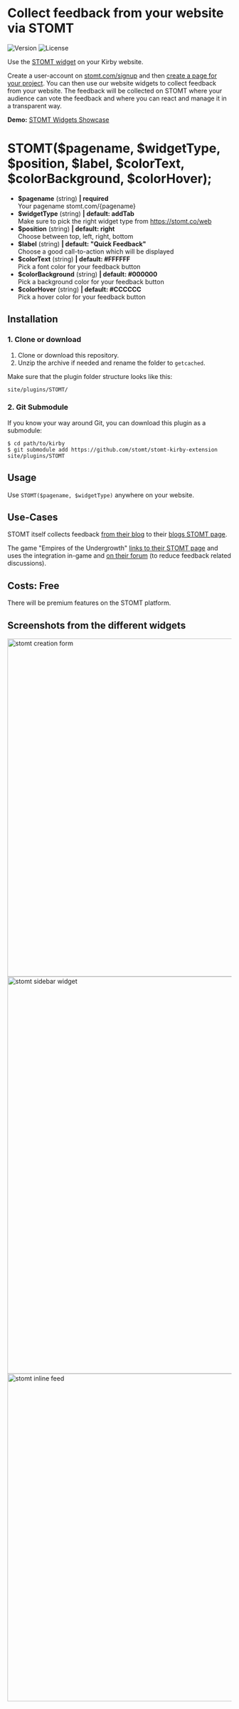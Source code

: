 # Collect feedback from your website via STOMT
![Version](https://img.shields.io/badge/version-1.0.0-green.svg)
![License](https://img.shields.io/badge/license-MIT-green.svg)

Use the [STOMT widget](https://stomt.co/web) on your Kirby website.  
   
Create a user-account on [stomt.com/signup](https://www.stomt.com/signup) and then [create a page for your project](https://www.stomt.com/createTarget). You can then use our website widgets to collect feedback from your website. The feedback will be collected on STOMT where your audience can vote the feedback and where you can react and manage it in a transparent way. 

**Demo:** [STOMT Widgets Showcase](https://stomt.co/web)

# STOMT($pagename, $widgetType, $position, $label, $colorText, $colorBackground, $colorHover);



- **$pagename** (string) **| required**   
  Your pagename stomt.com/{pagename}   
- **$widgetType** (string) **| default: addTab**  
  Make sure to pick the right widget type from https://stomt.co/web
- **$position** (string) **| default: right**  
  Choose between top, left, right, bottom  
- **$label** (string)  **| default: "Quick Feedback"**  
  Choose a good call-to-action which will be displayed 
- **$colorText** (string) **| default: #FFFFFF**  
  Pick a font color for your feedback button  
- **$colorBackground** (string) **| default: #000000**  
  Pick a background color for your feedback button 
- **$colorHover** (string) **| default: #CCCCCC**  
  Pick a hover color for your feedback button 

## Installation

### 1. Clone or download

1. Clone or download this repository.
2. Unzip the archive if needed and rename the folder to `getcached`.

Make sure that the plugin folder structure looks like this:

```
site/plugins/STOMT/
```

### 2. Git Submodule

If you know your way around Git, you can download this plugin as a submodule:

```
$ cd path/to/kirby
$ git submodule add https://github.com/stomt/stomt-kirby-extension site/plugins/STOMT
```

## Usage

Use `STOMT($pagename, $widgetType)` anywhere on your website.

## Use-Cases
STOMT itself collects feedback [from their blog](https://www.stomt.com/blog) to their [blogs STOMT page](https://www.stomt.com/stomt-blog).

The game "Empires of the Undergrowth" [links to their STOMT page](http://eotugame.com) and uses the integration in-game and [on their forum](http://forum.eotugame.com) (to reduce feedback related discussions).

## Costs: Free

There will be premium features on the STOMT platform.

## Screenshots from the different widgets

<img width="759" alt="stomt creation form" src="https://user-images.githubusercontent.com/1251793/31425890-80f59ce4-ae61-11e7-9372-b5cef940a8ee.png">
<img width="892" alt="stomt sidebar widget" src="https://user-images.githubusercontent.com/1251793/31425892-812973a2-ae61-11e7-8123-f5accc2e8735.png">
<img width="736" alt="stomt inline feed" src="https://user-images.githubusercontent.com/1251793/31425891-810e95dc-ae61-11e7-87cb-dbf2264e491f.png">



